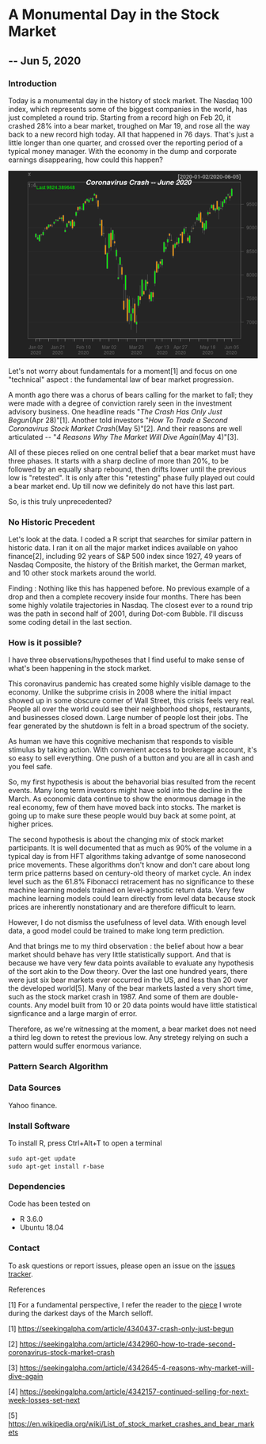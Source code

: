 # A Monumental Day in the Stock Market
## -- Jun 5, 2020

### Introduction

Today is a monumental day in the history of stock market. The Nasdaq 100 index, which represents some of the biggest companies in the world, has just completed a round trip. Starting from a record high on Feb 20, it crashed 28% into a bear market, troughed on Mar 19, and rose all the way back to a new record high today. All that happened in 76 days. That's just a little longer than one quarter, and crossed over the reporting period of a typical money manager. With the economy in the dump and corporate earnings disappearing, how could this happen?

![Fig1](plots/NDX_jun2020.png)

Let's not worry about fundamentals for a moment[1] and focus on one "technical" aspect : the fundamental law of bear market progression.

A month ago there was a chorus of bears calling for the market to fall; they were made with a degree of conviction rarely seen in the investment advisory business. One headline reads "_The Crash Has Only Just Begun_(Apr 28)"[1]. Another told investors "_How To Trade a Second Coronavirus Stock Market Crash_(May 5)"[2]. And their reasons are well articulated -- "_4 Reasons Why The Market Will Dive Again_(May 4)"[3]. 

All of these pieces relied on one central belief that a bear market must have three phases. It starts with a sharp decline of more than 20%, to be followed by an equally sharp rebound, then drifts lower until the previous low is "retested". It is only after this "retesting" phase fully played out could a bear market end. Up till now we definitely do not have this last part.

So, is this truly unprecedented? 

### No Historic Precedent

Let's look at the data. I coded a R script that searches for similar pattern in historic data. I ran it on all the major market indices available on yahoo finance[2], including 92 years of S&P 500 index since 1927, 49 years of Nasdaq Composite, the history of the British market, the German market, and 10 other stock markets around the world. 

Finding : Nothing like this has happened before. No previous example of a drop and then a complete recovery inside four months. There has been some highly volatile trajectories in Nasdaq. The closest ever to a round trip was the path in second half of 2001, during Dot-com Bubble. I'll discuss some coding detail in the last section.

### How is it possible?

I have three observations/hypotheses that I find useful to make sense of what's been happening in the stock market. 

This coronavirus pandemic has created some highly visible damage to the economy. Unlike the subprime crisis in 2008 where the initial impact showed up in some obscure corner of Wall Street, this crisis feels very real. People all over the world could see their neighborhood shops, restaurants, and businesses closed down. Large number of people lost their jobs. The fear generated by the shutdown is felt in a broad spectrum of the society. 

As human we have this cognitive mechanism that responds to visible stimulus by taking action. With convenient access to brokerage account, it's so easy to sell everything. One push of a button and you are all in cash and you feel safe. 

So, my first hypothesis is about the behavorial bias resulted from the recent events. Many long term investors might have sold into the decline in the March. As economic data continue to show the enormous damage in the real economy, few of them have moved back into stocks. The market is going up to make sure these people would buy back at some point, at higher prices. 

The second hypothesis is about the changing mix of stock market participants. It is well documented that as much as 90% of the volume in a typical day is from HFT algorithms taking advantge of some nanosecond price movements. These algorithms don't know and don't care about long term price patterns based on century-old theory of market cycle. An index level such as the 61.8% Fibonacci retracement has no significance to these machine learning models trained on level-agnostic return data. Very few machine learning models could learn directly from level data because stock prices are inherently nonstationary and are therefore difficult to learn.

However, I do not dismiss the usefulness of level data. With enough level data, a good model could be trained to make long term prediction. 

And that brings me to my third observation : the belief about how a bear market should behave has very little statistically support. And that is because we have very few data points available to evaluate any hypothesis of the sort akin to the Dow theory. Over the last one hundred years, there were just six bear markets ever occurred in the US, and less than 20 over the developed world[5]. Many of the bear markets lasted a very short time, such as the stock market crash in 1987. And some of them are double-counts. Any model built from 10 or 20 data points would have little statistical signficance and a large margin of error. 

Therefore, as we're witnessing at the moment, a bear market does not need a third leg down to retest the previous low. Any stretegy relying on such a pattern would suffer enormous variance.



### Pattern Search Algorithm


 
### Data Sources
Yahoo finance.  

### Install Software
To install R, press Ctrl+Alt+T to open a terminal

    sudo apt-get update 
    sudo apt-get install r-base

### Dependencies
Code has been tested on 
* R 3.6.0
* Ubuntu 18.04 


### Contact
To ask questions or report issues, please open an issue on the [issues tracker](https://github.com/htso/Monumental_Day/issues).


References

[1] For a fundamental perspective, I refer the reader to the [piece](https://github.com/htso/bear_market) I wrote during the darkest days of the March selloff.

[1] https://seekingalpha.com/article/4340437-crash-only-just-begun

[2] https://seekingalpha.com/article/4342960-how-to-trade-second-coronavirus-stock-market-crash

[3] https://seekingalpha.com/article/4342645-4-reasons-why-market-will-dive-again

[4] https://seekingalpha.com/article/4342157-continued-selling-for-next-week-losses-set-next

[5] https://en.wikipedia.org/wiki/List_of_stock_market_crashes_and_bear_markets



